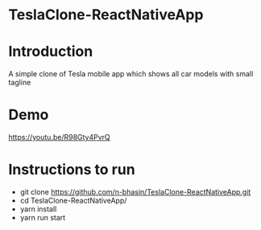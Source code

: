 # TeslaClone-ReactNativeApp

# Introduction

A simple clone of Tesla mobile app which shows all car models with small tagline

# Demo

https://youtu.be/R98Gty4PvrQ

# Instructions to run

- git clone https://github.com/n-bhasin/TeslaClone-ReactNativeApp.git
- cd TeslaClone-ReactNativeApp/
- yarn install
- yarn run start
